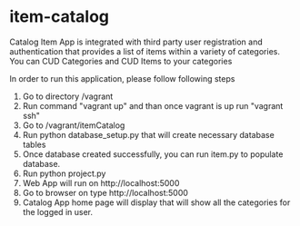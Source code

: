 # item-catalog

Catalog Item App is integrated with third party user registration and authentication that provides a list of items within a variety of categories. You can CUD Categories and CUD Items to your categories

In order to run this application, please follow following steps

1. Go to directory /vagrant
2. Run command "vagrant up" and than once vagrant is up run "vagrant ssh"
3. Go to /vagrant/itemCatalog
4. Run python database_setup.py that will create necessary database tables
5. Once database created successfully, you can run item.py to populate database.
6. Run python project.py
7. Web App will run on http://localhost:5000
8. Go to browser on type http://localhost:5000
9. Catalog App home page will display that will show all the categories for the logged in user.
